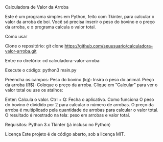 Calculadora de Valor da Arroba

Este é um programa simples em Python, feito com Tkinter, para calcular o valor da arroba de boi. Você só precisa inserir o peso do bovino e o preço da arroba, e o programa calcula o valor total.

Como usar

Clone o repositório:
git clone https://github.com/seuusuario/calculadora-valor-arroba.git

Entre no diretório:
cd calculadora-valor-arroba

Execute o código:
python3 main.py

Preencha os campos:
Peso do bovino (kg): Insira o peso do animal.
Preço da arroba (R$): Coloque o preço da arroba.
Clique em "Calcular" para ver o valor total ou use os atalhos:

Enter: Calcula o valor.
Ctrl + Q: Fecha o aplicativo.
Como funciona
O peso do bovino é dividido por 2 para calcular o número de arrobas.
O preço da arroba é multiplicado pela quantidade de arrobas para calcular o valor total.
O resultado é mostrado na tela: peso em arrobas e valor total.

Requisitos:
Python 3.x
Tkinter (já incluso no Python)

Licença
Este projeto é de código aberto, sob a licença MIT.

